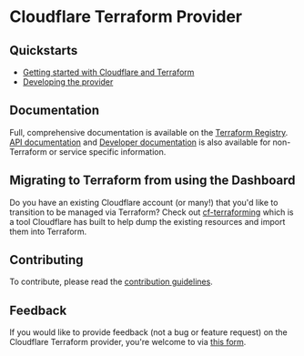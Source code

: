 # Cloudflare Terraform Provider

## Quickstarts

- [Getting started with Cloudflare and Terraform](https://developers.cloudflare.com/terraform/installing)
- [Developing the provider](contributing/development.md)

## Documentation

Full, comprehensive documentation is available on the [Terraform Registry](https://registry.terraform.io/providers/cloudflare/cloudflare/latest/docs). [API documentation](https://api.cloudflare.com) and [Developer documentation](https://developers.cloudflare.com) is also available
for non-Terraform or service specific information.

## Migrating to Terraform from using the Dashboard

Do you have an existing Cloudflare account (or many!) that you'd like to transition
to be managed via Terraform? Check out [cf-terraforming](https://github.com/cloudflare/cf-terraforming)
which is a tool Cloudflare has built to help dump the existing resources and
import them into Terraform.

## Contributing

To contribute, please read the [contribution guidelines](contributing/README.md).

## Feedback

If you would like to provide feedback (not a bug or feature request) on the Cloudflare Terraform provider, you're welcome to via [this form](https://forms.gle/6ofUoRY2QmPMSqoR6).
